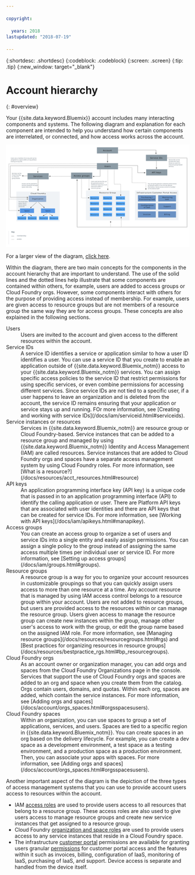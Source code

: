 ```yaml
---

copyright:

  years: 2018
lastupdated: "2018-07-19"

---
```


{:shortdesc: .shortdesc}
{:codeblock: .codeblock}
{:screen: .screen}
{:tip: .tip}
{:new_window: target="_blank"}

# Account hierarchy
{: #overview}

Your {{site.data.keyword.Bluemix}} account includes many interacting components and systems. The following diagram and explanation for each component are intended to help you understand how certain components are interrelated, or connected, and how access works across the account. 

![{{site.data.keyword.Bluemix_notm}} account diagram](images/account_diagram.svg "{{site.data.keyword.Bluemix_notm}} account diagram")

For a larger view of the diagram, [click here](https://console.stage1.bluemix.net/docs/api/content/account/images/account_diagram.svg).

Within the diagram, there are two main concepts for the components in the account hierarchy that are important to understand. The use of the solid lines and the dotted lines help illustrate that some components are contained within others, for example, users are added to access groups or Cloud Foundry orgs. However, some components interact with others for the purpose of providing access instead of membership. For example, users are given access to resource groups but are not members of a resource group the same way they are for access groups. These concepts are also explained in the following sections.

<dl>
<dt>Users</dt>
<dd>Users are invited to the account and given access to the different resources within the account.</dd>
<dt>Service IDs</dt>
<dd>A service ID identifies a service or application similar to how a user ID identifies a user. You can use a service ID that you create to enable an application outside of {{site.data.keyword.Bluemix_notm}} access to your {{site.data.keyword.Bluemix_notm}} services. You can assign specific access policies to the service ID that restrict permissions for using specific services, or even combine permissions for accessing different services. Since service IDs are not tied to a specific user, if a user happens to leave an organization and is deleted from the account, the service ID remains ensuring that your application or service stays up and running. FOr more information, see [Creating and working with service IDs](/docs/iam/serviceid.html#serviceids).</dd>
<dt>Service instances or resources</dt>
<dd>Services in {{site.data.keyword.Bluemix_notm}} are resource group or Cloud Foundry-based. Service instances that can be added to a resource group and managed by using {{site.data.keyword.Bluemix_notm}} Identity and Access Management (IAM) are called resources. Service instances that are added to Cloud Foundry orgs and spaces have a separate access management system by using Cloud Foundry roles. For more information, see [What is a resource?](/docs/resources/acct_resources.html#resource)</dd>
<dt>API keys</dt>
<dd>An application programming interface key (API key) is a unique code that is passed in to an application programming interface (API) to identify the calling application or user. There are Platform API keys that are associated with user identities and there are API keys that can be created for service IDs. For more information, see [Working with API keys](/docs/iam/apikeys.html#manapikey).</dd>
<dt>Access groups</dt>
<dd>You can create an access group to organize a set of users and service IDs into a single entity and easily assign permissions. You can assign a single policy to the group instead of assigning the same access multiple times per individual user or service ID. For more information, see [Setting up access groups](/docs/iam/groups.html#groups).</dd>
<dt>Resource groups</dt>
<dd>A resource group is a way for you to organize your account resources in customizable groupings so that you can quickly assign users access to more than one resource at a time. Any account resource that is managed by using IAM access control belongs to a resource group within your account. Users are not added to resource groups, but users are provided access to the resources within or can manage the resource group. Users given access to manage the resource group can create new instances within the group, manage other user's access to work with the group, or edit the group name based on the assigned IAM role. For more information, see [Managing resource groups](/docs/resources/resourcegroups.html#rgs) and [Best practices for organizing resources in resource groups](/docs/resources/bestpractice_rgs.html#bp_resourcegroups).</dd>
<dt>Cloud Foundry orgs</dt>
<dd>As an account owner or organization manager, you can add orgs and spaces from the Cloud Foundry Organizations page in the console. Services that support the use of Cloud Foundry orgs and spaces are added to an org and space when you create them from the catalog. Orgs contain users, domains, and quotas. Within each org, spaces are added, which contain the service instances. For more information, see [Adding orgs and spaces](/docs/account/orgs_spaces.html#orgsspacesusers).</dd>
<dt>Cloud Foundry spaces</dt>
<dd>Within an organization, you can use spaces to group a set of applications, services, and users. Spaces are tied to a specific region in {{site.data.keyword.Bluemix_notm}}. You can create spaces in an org based on the delivery lifecycle. For example, you can create a dev space as a development environment, a test space as a testing environment, and a production space as a production environment. Then, you can associate your apps with spaces. For more information, see [Adding orgs and spaces](/docs/account/orgs_spaces.html#orgsspacesusers).</dd>
</dl>

Another important aspect of the diagram is the depiction of the three types of access management systems that you can use to provide account users access to resources within the account. 

* IAM [access roles](/docs/iam/users_roles.html#iamusermanrol) are used to provide users access to all resources that belong to a resource group. These access roles are also used to give users access to manage resource groups and create new service instances that get assigned to a resource group.
* Cloud Foundry [organization and space roles](/docs/iam/cfaccess.html#cfroles) are used to provide users access to any service instances that reside in a Cloud Foundry space.
* The infrastructure [customer portal](/docs/customer-portal/cpwhatis.html#customerportal_whatisCP) permissions are available for granting users granular [permissions](/docs/iam/infrastructureaccess.html#infrapermission) for customer portal access and the features within it such as invoices, billing, configuration of IaaS, monitoring of IaaS, purchasing of IaaS, and support. Device access is separate and handled from the device itself.
